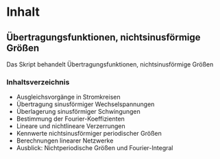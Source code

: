 # Inhalt

## Übertragungsfunktionen, nichtsinusförmige Größen

Das Skript behandelt Übertragungsfunktionen, nichtsinusförmige Größen

### Inhaltsverzeichnis

- Ausgleichsvorgänge in Stromkreisen
- Übertragung sinusförmiger Wechselspannungen
- Überlagerung sinusförmiger Schwingungen
- Bestimmung der Fourier-Koeffizienten
- Lineare und nichtlineare Verzerrungen
- Kennwerte nichtsinusförmiger periodischer Größen
- Berechnungen linearer Netzwerke
- Ausblick: Nichtperiodische Größen und Fourier-Integral